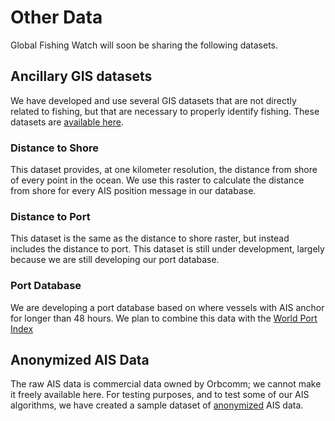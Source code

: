 # Other Data

Global Fishing Watch will soon be sharing the following datasets. 

## Ancillary GIS datasets

We have developed and use several GIS datasets that are not directly
related to fishing, but that are necessary to properly identify
fishing. These datasets are [available here](https://github.com/GlobalFishingWatch/ancillary-gis-data).
 
### Distance to Shore
This dataset provides, at one kilometer resolution, the distance from
shore of every point in the ocean. We use this raster to calculate the
distance from shore for every AIS position message in our database.

### Distance to Port
This dataset is the same as the distance to shore raster, but instead
includes the distance to port. This dataset is still under
development, largely because we are still developing our port
database.

### Port Database
We are developing a port database based on where vessels with AIS
anchor for longer than 48 hours. We plan to combine this data with the
[World Port
Index](http://msi.nga.mil/NGAPortal/MSI.portal?_nfpb=true&_pageLabel=msi_portal_page_62&pubCode=0015)

## Anonymized AIS Data
The raw AIS data is commercial data owned by Orbcomm; we cannot make
it freely available here. For testing purposes, and to test some of
our AIS algorithms, we have created a sample dataset of
[anonymized](anonymized.html) AIS data.